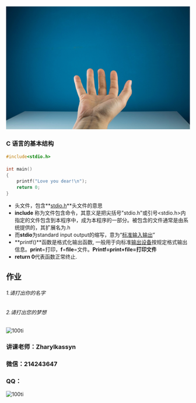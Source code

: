 ![100ti](https://github.com/Oralbay/C-programming/blob/master/01.jpg)

### C 语言的基本结构

```c
#include<stdio.h>

int main()
{
    printf("Love you dear!\n");
    return 0;
}
```

* 头文件，包含**[stdio.h](https://www.baidu.com/s?wd=stdio.h&tn=SE_PcZhidaonwhc_ngpagmjz&rsv_dl=gh_pc_zhidao)**头文件的意思
* **include** 称为文件包含命令，其意义是把尖括号"stdio.h"或引号<stdio.h>内指定的文件包含到本程序中，成为本程序的一部分。被包含的文件通常是由系统提供的，其扩展名为.h
* 而**stdio**为standard input output的缩写，意为“[标准输入输出](https://www.baidu.com/s?wd=%E6%A0%87%E5%87%86%E8%BE%93%E5%85%A5%E8%BE%93%E5%87%BA&tn=SE_PcZhidaonwhc_ngpagmjz&rsv_dl=gh_pc_zhidao)”
* **printf()**函数是格式化输出函数, 一般用于向标准[输出设备](https://www.baidu.com/s?wd=%E8%BE%93%E5%87%BA%E8%AE%BE%E5%A4%87&tn=SE_PcZhidaonwhc_ngpagmjz&rsv_dl=gh_pc_zhidao)按规定格式输出信息。**print**=打印，**f**=**file**=文件。**Printf=print+file=打印文件**
* **return 0**代表函数正常终止.

## 作业

###### 1.请打出你的名字

###### 2.请打出您的梦想

![100ti](https://github.com/Oralbay/C-programming/blob/master/02.jpg)

### **讲课老师：Zharylkassyn**

### 微信：214243647

### QQ：

![100ti](/Users/zharylkassyn/Downloads/7.jpeg)







